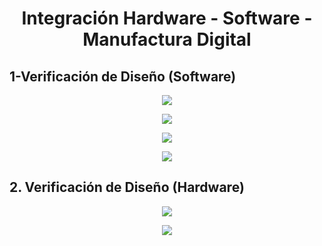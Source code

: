 <h1 align = "center">Integración Hardware - Software - Manufactura Digital</h1>
<h2 align = "left">1-Verificación de Diseño (Software)</h2>

<p align="center"><img src="https://github.com/SebastianSilvaSC/Fundamento-Grupo_5/blob/main/Proyecto/Imagenes/E9_29.jpg"></p>
<p align="center"><img src="https://github.com/SebastianSilvaSC/Fundamento-Grupo_5/blob/main/Proyecto/Imagenes/E9_30.jpg"></p>
<p align="center"><img src="https://github.com/SebastianSilvaSC/Fundamento-Grupo_5/blob/main/Proyecto/Imagenes/E9_31.jpg"></p>
<p align="center"><img src="https://github.com/SebastianSilvaSC/Fundamento-Grupo_5/blob/main/Proyecto/Imagenes/E9_32.jpg"></p>

<h2 align = "left">2. Verificación de Diseño (Hardware)</h2>
<p align="center"><img src="https://github.com/SebastianSilvaSC/Fundamento-Grupo_5/blob/main/Proyecto/Imagenes/h_verificación.jpg"></p>
<p align="center"><img src="https://github.com/SebastianSilvaSC/Fundamento-Grupo_5/blob/main/Proyecto/Imagenes/h_verificación_hardware.jpg"></p>
